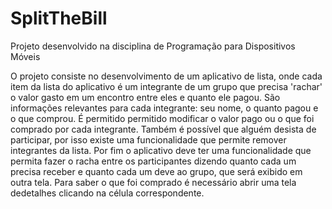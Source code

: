 # SplitTheBill
Projeto desenvolvido na disciplina de Programação para Dispositivos Móveis

O projeto consiste no desenvolvimento de um aplicativo de lista, onde cada item da lista do
aplicativo é um integrante de um grupo que precisa 'rachar' o valor gasto em um encontro entre eles
e quanto ele pagou. São informações relevantes para cada integrante: seu nome, o quanto
pagou e o que comprou. É permitido permitido modificar o valor pago ou o que foi comprado por cada integrante.
Também é possível que alguém desista de participar, por isso existe uma funcionalidade que permite remover
integrantes da lista.
Por fim o aplicativo deve ter uma funcionalidade que permita fazer o racha entre os
participantes dizendo quanto cada um precisa receber e quanto cada um deve ao grupo, que será exibido em outra tela. 
Para saber o que foi comprado é necessário abrir uma tela dedetalhes clicando na célula correspondente.
